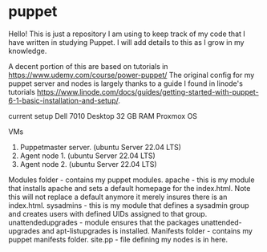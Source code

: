 # puppet

Hello!
This is just a repository I am using to keep track of my code that I have written in studying Puppet. I will add details to this as I grow in my knowledge. 

A decent portion of this are based on tutorials in https://www.udemy.com/course/power-puppet/ 
The original config for my puppet server and nodes is largely thanks to a guide I found in linode's tutorials https://www.linode.com/docs/guides/getting-started-with-puppet-6-1-basic-installation-and-setup/.


current setup
Dell 7010 Desktop 
32 GB RAM
Proxmox OS

VMs
1. Puppetmaster server. (ubuntu Server 22.04 LTS)
2. Agent node 1. (ubuntu Server 22.04 LTS)
3. Agent node 2. (ubuntu Server 22.04 LTS)

Modules folder - contains my puppet modules.
    apache - this is my module that installs apache and sets a default homepage for the index.html. Note this will not replace a default anymore it merely insures there is an index.html.
    sysadmins - this is my module that defines a sysadmin group and creates users with defined UIDs assigned to that group.
    unattendedupgrades - module ensures that the packages unattended-upgrades and apt-listupgrades is installed.
Manifests folder - contains my puppet manifests folder. 
    site.pp - file defining my nodes is in here. 
    
  
